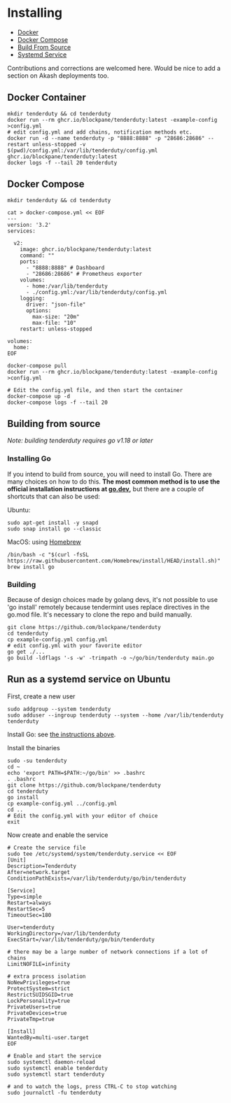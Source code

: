 # Installing

* [Docker](#docker-container)
* [Docker Compose](#docker-compose)
* [Build From Source](#building-from-source)
* [Systemd Service](#run-as-a-systemd-service-on-ubuntu)

Contributions and corrections are welcomed here. Would be nice to add a section on Akash deployments too.

## Docker Container

```shell
mkdir tenderduty && cd tenderduty
docker run --rm ghcr.io/blockpane/tenderduty:latest -example-config >config.yml
# edit config.yml and add chains, notification methods etc.
docker run -d --name tenderduty -p "8888:8888" -p "28686:28686" --restart unless-stopped -v $(pwd)/config.yml:/var/lib/tenderduty/config.yml ghcr.io/blockpane/tenderduty:latest
docker logs -f --tail 20 tenderduty
```

## Docker Compose

```shell
mkdir tenderduty && cd tenderduty

cat > docker-compose.yml << EOF
---
version: '3.2'
services:

  v2:
    image: ghcr.io/blockpane/tenderduty:latest
    command: ""
    ports:
      - "8888:8888" # Dashboard
      - "28686:28686" # Prometheus exporter
    volumes:
      - home:/var/lib/tenderduty
      - ./config.yml:/var/lib/tenderduty/config.yml
    logging:
      driver: "json-file"
      options:
        max-size: "20m"
        max-file: "10"
    restart: unless-stopped

volumes:
  home:
EOF

docker-compose pull
docker run --rm ghcr.io/blockpane/tenderduty:latest -example-config >config.yml

# Edit the config.yml file, and then start the container
docker-compose up -d
docker-compose logs -f --tail 20
```

## Building from source

*Note: building tenderduty requires go v1.18 or later*

### Installing Go

If you intend to build from source, you will need to install Go. There are many choices on how to do this. **The most common method is to use the official installation instructions at [go.dev](https://go.dev/doc/install),** but there are a couple of shortcuts that can also be used:

Ubuntu:
```shell
sudo apt-get install -y snapd
sudo snap install go --classic
```

MacOS: using [Homebrew](https://brew.sh)
```shell
/bin/bash -c "$(curl -fsSL https://raw.githubusercontent.com/Homebrew/install/HEAD/install.sh)"
brew install go
```

### Building

Because of design choices made by golang devs, it's not possible to use 'go install' remotely because tendermint uses replace directives in the go.mod file. It's necessary to clone the repo and build manually.

```
git clone https://github.com/blockpane/tenderduty
cd tenderduty
cp example-config.yml config.yml
# edit config.yml with your favorite editor
go get ./...
go build -ldflags '-s -w' -trimpath -o ~/go/bin/tenderduty main.go
```

## Run as a systemd service on Ubuntu

First, create a new user

```shell
sudo addgroup --system tenderduty 
sudo adduser --ingroup tenderduty --system --home /var/lib/tenderduty tenderduty
```

Install Go: see [the instructions above](#installing-go).

Install the binaries

```shell
sudo -su tenderduty
cd ~
echo 'export PATH=$PATH:~/go/bin' >> .bashrc
. .bashrc
git clone https://github.com/blockpane/tenderduty
cd tenderduty
go install
cp example-config.yml ../config.yml
cd ..
# Edit the config.yml with your editor of choice
exit
```

Now create and enable the service

```shell
# Create the service file
sudo tee /etc/systemd/system/tenderduty.service << EOF
[Unit]
Description=Tenderduty
After=network.target
ConditionPathExists=/var/lib/tenderduty/go/bin/tenderduty

[Service]
Type=simple
Restart=always
RestartSec=5
TimeoutSec=180

User=tenderduty
WorkingDirectory=/var/lib/tenderduty
ExecStart=/var/lib/tenderduty/go/bin/tenderduty

# there may be a large number of network connections if a lot of chains
LimitNOFILE=infinity

# extra process isolation
NoNewPrivileges=true
ProtectSystem=strict
RestrictSUIDSGID=true
LockPersonality=true
PrivateUsers=true
PrivateDevices=true
PrivateTmp=true

[Install]
WantedBy=multi-user.target
EOF

# Enable and start the service
sudo systemctl daemon-reload
sudo systemctl enable tenderduty
sudo systemctl start tenderduty

# and to watch the logs, press CTRL-C to stop watching
sudo journalctl -fu tenderduty

```